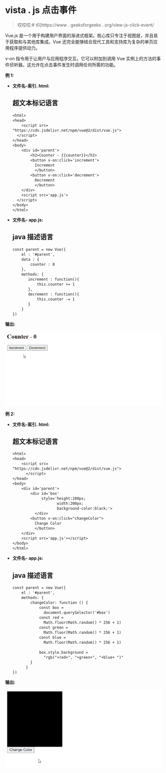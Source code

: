 # vista . js 点击事件

> 哎哎哎:# t0]https://www . geeksforgeeks . org/view-js-click-event/

Vue.js 是一个用于构建用户界面的渐进式框架。核心库只专注于视图层，并且易于获取和与其他库集成。Vue 还完全能够结合现代工具和支持库为复杂的单页应用程序提供动力。

v-on 指令用于让用户与应用程序交互。它可以附加到调用 Vue 实例上的方法的事件侦听器。这允许在点击事件发生时调用任何所需的功能。

**例 1:**

*   **文件名-索引. html:**

    ## 超文本标记语言

    ```
    <html>
    <head>
        <script src=
    "https://cdn.jsdelivr.net/npm/vue@2/dist/vue.js">
      </script>
    </head>
    <body>
        <div id='parent'>
            <h2>Counter - {{counter}}</h2>
            <button v-on:click='increment'>
              Increment
              </button>
            <button v-on:click='decrement'>
              Decrement
              </button>
        </div>
        <script src='app.js'>
      </script>
    </body>
    </html>
    ```

*   **文件名- app.js:**

    ## java 描述语言

    ```
    const parent = new Vue({
        el : '#parent',
        data : {
            counter : 0
        },
        methods: {
           increment : function(){
               this.counter += 1
           },
           decrement : function(){
               this.counter -= 1
           }
        }
    })
    ```

**输出:**

![](img/2915b8c6d93ed0da9acf03a6d088c154.png)

**例 2:**

*   **文件名-索引. html:**

    ## 超文本标记语言

    ```
    <html>
    <head>
        <script src=
    "https://cdn.jsdelivr.net/npm/vue@2/dist/vue.js">
          </script>
    </head>
    <body>
        <div id='parent'>
            <div id='box' 
                 style='height:200px; 
                        width:200px; 
                        background-color:black;'>
              </div>
            <button v-on:click="changeColor">
              Change Color
              </button>
        </div>
        <script src='app.js'></script>
    </body>
    </html>
    ```

*   **文件名- app.js:**

    ## java 描述语言

    ```
    const parent = new Vue({
        el : '#parent',
        methods: {
            changeColor: function () {
                const box =
                  document.querySelector('#box')
                const red =
                  Math.floor(Math.random() * 256 + 1)
                const green =
                  Math.floor(Math.random() * 256 + 1)
                const blue =
                  Math.floor(Math.random() * 256 + 1)

                box.style.background =
                  "rgb("+red+", "+green+", "+blue+ ")"
            }
          }
    })
    ```

**输出:**

![](img/f4ab35ae9b676b1747ba14bfc0525072.png)